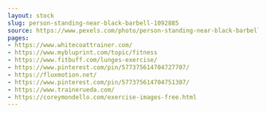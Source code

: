 ```yaml
---
layout: stock
slug: person-standing-near-black-barbell-1092885
source: https://www.pexels.com/photo/person-standing-near-black-barbell-1092885/
pages:
- https://www.whitecoattrainer.com/
- https://www.mybluprint.com/topic/fitness
- https://www.fitbuff.com/lunges-exercise/
- https://www.pinterest.com/pin/577375614704727707/
- https://fluxmotion.net/
- https://www.pinterest.com/pin/577375614704751307/
- https://www.trainerueda.com/
- https://coreymondello.com/exercise-images-free.html
---
```


